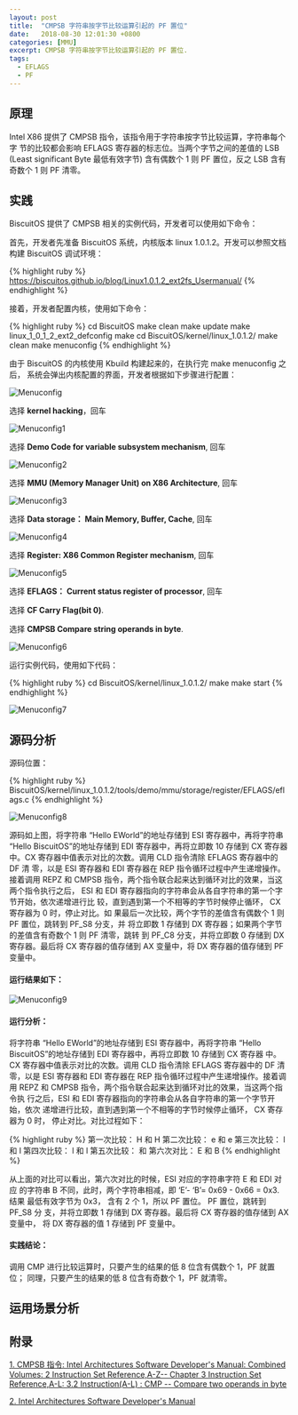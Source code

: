 ```yaml
---
layout: post
title:  "CMPSB 字符串按字节比较运算引起的 PF 置位"
date:   2018-08-30 12:01:30 +0800
categories: [MMU]
excerpt: CMPSB 字符串按字节比较运算引起的 PF 置位.
tags:
  - EFLAGS
  - PF
---
```


## 原理

Intel X86 提供了 CMPSB 指令，该指令用于字符串按字节比较运算，字符串每个字
节的比较都会影响 EFLAGS 寄存器的标志位。当两个字节之间的差值的 LSB (Least 
significant Byte 最低有效字节) 含有偶数个 1 则 PF 置位，反之 LSB 含有奇数个 1 
则 PF 清零。

## 实践

BiscuitOS 提供了 CMPSB 相关的实例代码，开发者可以使用如下命令：

首先，开发者先准备 BiscuitOS 系统，内核版本 linux 1.0.1.2。开发可以参照文档
构建 BiscuitOS 调试环境：

{% highlight ruby %}
https://biscuitos.github.io/blog/Linux1.0.1.2_ext2fs_Usermanual/
{% endhighlight %}


接着，开发者配置内核，使用如下命令：

{% highlight ruby %}
cd BiscuitOS
make clean
make update
make linux_1_0_1_2_ext2_defconfig
make
cd BiscuitOS/kernel/linux_1.0.1.2/
make clean
make menuconfig
{% endhighlight %}

由于 BiscuitOS 的内核使用 Kbuild 构建起来的，在执行完 make menuconfig 之后，
系统会弹出内核配置的界面，开发者根据如下步骤进行配置：

![Menuconfig](https://raw.githubusercontent.com/EmulateSpace/PictureSet/master/BiscuitOS/kernel/MMU000003.png)

选择 **kernel hacking**，回车

![Menuconfig1](https://raw.githubusercontent.com/EmulateSpace/PictureSet/master/BiscuitOS/kernel/MMU000004.png)

选择 **Demo Code for variable subsystem mechanism**, 回车

![Menuconfig2](https://raw.githubusercontent.com/EmulateSpace/PictureSet/master/BiscuitOS/kernel/MMU000005.png)

选择 **MMU (Memory Manager Unit) on X86 Architecture**, 回车

![Menuconfig3](https://raw.githubusercontent.com/EmulateSpace/PictureSet/master/BiscuitOS/kernel/MMU000006.png)

选择 **Data storage： Main  Memory, Buffer, Cache**, 回车

![Menuconfig4](https://raw.githubusercontent.com/EmulateSpace/PictureSet/master/BiscuitOS/kernel/MMU000007.png)

选择 **Register: X86 Common Register mechanism**, 回车

![Menuconfig5](https://raw.githubusercontent.com/EmulateSpace/PictureSet/master/BiscuitOS/kernel/MMU000008.png)

选择 **EFLAGS： Current status register of processor**, 回车

选择 **CF    Carry Flag(bit 0)**.

选择 **CMPSB Compare string operands in byte**.

![Menuconfig6](https://raw.githubusercontent.com/EmulateSpace/PictureSet/master/BiscuitOS/kernel/MMU000187.png)

运行实例代码，使用如下代码：

{% highlight ruby %}
cd BiscuitOS/kernel/linux_1.0.1.2/
make 
make start
{% endhighlight %}

![Menuconfig7](https://raw.githubusercontent.com/EmulateSpace/PictureSet/master/BiscuitOS/kernel/MMU000121.png)

## 源码分析

源码位置：

{% highlight ruby %}
BiscuitOS/kernel/linux_1.0.1.2/tools/demo/mmu/storage/register/EFLAGS/eflags.c
{% endhighlight %}

![Menuconfig8](https://raw.githubusercontent.com/EmulateSpace/PictureSet/master/BiscuitOS/kernel/MMU000122.png)

源码如上图，将字符串 “Hello EWorld”的地址存储到 ESI 寄存器中，再将字符串 
“Hello BiscuitOS”的地址存储到 EDI 寄存器中，再将立即数 10 存储到 CX 寄存器
中。CX 寄存器中值表示对比的次数。调用 CLD 指令清除 EFLAGS 寄存器中的 DF 清
零，以是 ESI 寄存器和 EDI 寄存器在 REP 指令循环过程中产生递增操作。接着调用 
REPZ 和 CMPSB 指令，两个指令联合起来达到循环对比的效果，当这两个指令执行之后，
ESI 和 EDI 寄存器指向的字符串会从各自字符串的第一个字节开始，依次递增进行比
较，直到遇到第一个不相等的字节时候停止循环， CX 寄存器为 0 时，停止对比。如
果最后一次比较，两个字节的差值含有偶数个 1 则 PF 置位，跳转到 PF_S8 分支，并
将立即数 1 存储到 DX 寄存器；如果两个字节的差值含有奇数个 1 则 PF 清零，跳转
到 PF_C8 分支，并将立即数 0 存储到 DX 寄存器。最后将 CX 寄存器的值存储到 AX 
变量中，将 DX 寄存器的值存储到 PF 变量中。

#### 运行结果如下：

![Menuconfig9](https://raw.githubusercontent.com/EmulateSpace/PictureSet/master/BiscuitOS/kernel/MMU000123.png)

#### 运行分析：

将字符串 “Hello EWorld”的地址存储到 ESI 寄存器中，再将字符串 
“Hello BiscuitOS”的地址存储到 EDI 寄存器中，再将立即数 10 存储到 CX 寄存器
中。CX 寄存器中值表示对比的次数。调用 CLD 指令清除 EFLAGS 寄存器中的 DF 清
零，以是 ESI 寄存器和 EDI 寄存器在 REP 指令循环过程中产生递增操作。接着调
用 REPZ 和 CMPSB 指令，两个指令联合起来达到循环对比的效果，当这两个指令执
行之后，ESI 和 EDI 寄存器指向的字符串会从各自字符串的第一个字节开始，依次
递增进行比较，直到遇到第一个不相等的字节时候停止循环， CX 寄存器为 0 时，
停止对比。对比过程如下：

{% highlight ruby %}
第一次比较： H 和 H
第二次比较： e 和 e
第三次比较： l 和 l
第四次比较： l 和 l
第五次比较：   和 
第六次对比： E 和 B
{% endhighlight %}

从上面的对比可以看出，第六次对比的时候，ESI 对应的字符串字符 E 和 EDI 对应
的字符串 B 不同，此时，两个字符串相减，即 ‘E’- ‘B’= 0x69 - 0x66 = 0x3. 结果
最低有效字节为 0x3， 含有 2 个 1，所以 PF 置位。 PF 置位，跳转到 PF_S8 分
支，并将立即数 1 存储到 DX 寄存器。最后将 CX 寄存器的值存储到 AX 变量中，
将 DX 寄存器的值 1 存储到 PF 变量中。

#### 实践结论：

调用 CMP 进行比较运算时，只要产生的结果的低 8 位含有偶数个 1，PF 就置位；
同理，只要产生的结果的低 8 位含有奇数个 1，PF 就清零。

## 运用场景分析

## 附录

[1. CMPSB 指令: Intel Architectures Software Developer's Manual: Combined Volumes: 2 Instruction Set Reference,A-Z-- Chapter 3 Instruction Set Reference,A-L: 3.2 Instruction(A-L) : CMP -- Compare two operands in byte](https://software.intel.com/en-us/articles/intel-sdm)

[2. Intel Architectures Software Developer's Manual](https://github.com/BiscuitOS/Documentation/blob/master/Datasheet/Intel-IA32_DevelopmentManual.pdf)

